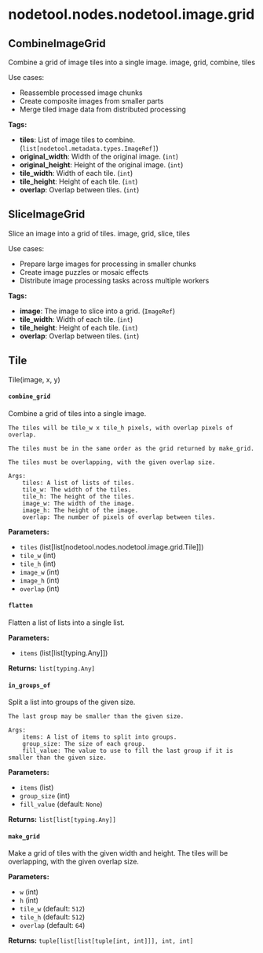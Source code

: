 # nodetool.nodes.nodetool.image.grid

## CombineImageGrid

Combine a grid of image tiles into a single image.
image, grid, combine, tiles

Use cases:
- Reassemble processed image chunks
- Create composite images from smaller parts
- Merge tiled image data from distributed processing

**Tags:** 

- **tiles**: List of image tiles to combine. (`list[nodetool.metadata.types.ImageRef]`)
- **original_width**: Width of the original image. (`int`)
- **original_height**: Height of the original image. (`int`)
- **tile_width**: Width of each tile. (`int`)
- **tile_height**: Height of each tile. (`int`)
- **overlap**: Overlap between tiles. (`int`)

## SliceImageGrid

Slice an image into a grid of tiles.
image, grid, slice, tiles

Use cases:
- Prepare large images for processing in smaller chunks
- Create image puzzles or mosaic effects
- Distribute image processing tasks across multiple workers

**Tags:** 

- **image**: The image to slice into a grid. (`ImageRef`)
- **tile_width**: Width of each tile. (`int`)
- **tile_height**: Height of each tile. (`int`)
- **overlap**: Overlap between tiles. (`int`)

## Tile

Tile(image, x, y)

#### `combine_grid`

Combine a grid of tiles into a single image.

    The tiles will be tile_w x tile_h pixels, with overlap pixels of overlap.

    The tiles must be in the same order as the grid returned by make_grid.

    The tiles must be overlapping, with the given overlap size.

    Args:
        tiles: A list of lists of tiles.
        tile_w: The width of the tiles.
        tile_h: The height of the tiles.
        image_w: The width of the image.
        image_h: The height of the image.
        overlap: The number of pixels of overlap between tiles.

**Parameters:**

- `tiles` (list[list[nodetool.nodes.nodetool.image.grid.Tile]])
- `tile_w` (int)
- `tile_h` (int)
- `image_w` (int)
- `image_h` (int)
- `overlap` (int)

#### `flatten`

Flatten a list of lists into a single list.

**Parameters:**

- `items` (list[list[typing.Any]])

**Returns:** `list[typing.Any]`

#### `in_groups_of`

Split a list into groups of the given size.

    The last group may be smaller than the given size.

    Args:
        items: A list of items to split into groups.
        group_size: The size of each group.
        fill_value: The value to use to fill the last group if it is smaller than the given size.

**Parameters:**

- `items` (list)
- `group_size` (int)
- `fill_value` (default: `None`)

**Returns:** `list[list[typing.Any]]`

#### `make_grid`

Make a grid of tiles with the given width and height. The tiles will be
    overlapping, with the given overlap size.

**Parameters:**

- `w` (int)
- `h` (int)
- `tile_w` (default: `512`)
- `tile_h` (default: `512`)
- `overlap` (default: `64`)

**Returns:** `tuple[list[list[tuple[int, int]]], int, int]`

